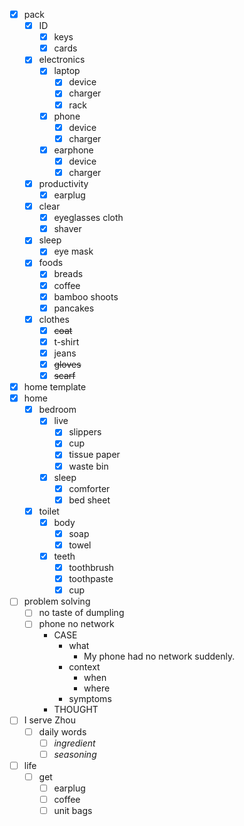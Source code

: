 - [x] pack
    - [x] ID
        - [x] keys
        - [x] cards
    - [x] electronics
        - [x] laptop
            - [x] device
            - [x] charger
            - [x] rack
        - [x] phone
            - [x] device
            - [x] charger
        - [x] earphone
            - [x] device
            - [x] charger
    - [x] productivity
        - [x] earplug
    - [x] clear
        - [x] eyeglasses cloth
        - [x] shaver
    - [x] sleep
        - [x] eye mask
    - [x] foods
        - [x] breads
        - [x] coffee
        - [x] bamboo shoots
        - [x] pancakes
    - [x] clothes
        - [x] ~~coat~~
        - [x] t-shirt
        - [x] jeans
        - [x] ~~gloves~~
        - [x] ~~scarf~~
- [x] home template 
- [x] home
    - [x] bedroom
        - [x] live
            - [x] slippers
            - [x] cup
            - [x] tissue paper
            - [x] waste bin
        - [x] sleep
            - [x] comforter
            - [x] bed sheet
    - [x] toilet
        - [x] body
            - [x] soap
            - [x] towel
        - [x] teeth
            - [x] toothbrush
            - [x] toothpaste
            - [x] cup
- [ ] problem solving
    - [ ] no taste of dumpling
    - [ ] phone no network
        - CASE
            - what
                - My phone had no network suddenly.
            - context
                - when
                - where
            - symptoms
        - THOUGHT
- [ ] I serve Zhou
    - [ ] daily words
        - [ ] *ingredient*
        - [ ] *seasoning*
- [ ] life
    - [ ] get
        - [ ] earplug
        - [ ] coffee
        - [ ] unit bags
